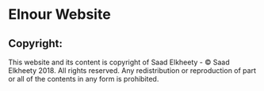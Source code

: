 # Elnour Website

## Copyright:
This website and its content is copyright of Saad Elkheety - © Saad Elkheety 2018. All rights reserved.
Any redistribution or reproduction of part or all of the contents in any form is prohibited.